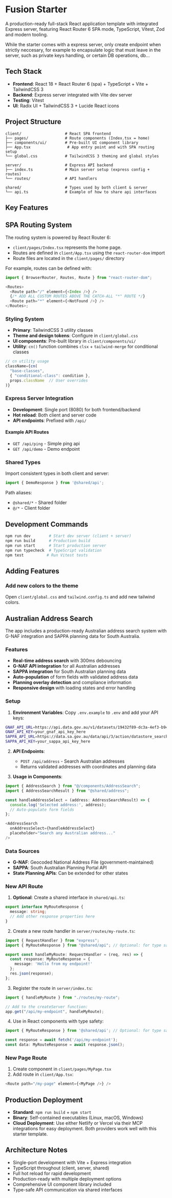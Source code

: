 # Fusion Starter

A production-ready full-stack React application template with integrated Express server, featuring React Router 6 SPA mode, TypeScript, Vitest, Zod and modern tooling.

While the starter comes with a express server, only create endpoint when strictly neccesary, for example to encapsulate logic that must leave in the server, such as private keys handling, or certain DB operations, db...

## Tech Stack

- **Frontend**: React 18 + React Router 6 (spa) + TypeScript + Vite + TailwindCSS 3
- **Backend**: Express server integrated with Vite dev server
- **Testing**: Vitest
- **UI**: Radix UI + TailwindCSS 3 + Lucide React icons

## Project Structure

```
client/                   # React SPA frontend
├── pages/                # Route components (Index.tsx = home)
├── components/ui/        # Pre-built UI component library
├── App.tsx                # App entry point and with SPA routing setup
└── global.css            # TailwindCSS 3 theming and global styles

server/                   # Express API backend
├── index.ts              # Main server setup (express config + routes)
└── routes/               # API handlers

shared/                   # Types used by both client & server
└── api.ts                # Example of how to share api interfaces
```

## Key Features

## SPA Routing System

The routing system is powered by React Router 6:

- `client/pages/Index.tsx` represents the home page.
- Routes are defined in `client/App.tsx` using the `react-router-dom` import
- Route files are located in the `client/pages/` directory

For example, routes can be defined with:

```typescript
import { BrowserRouter, Routes, Route } from "react-router-dom";

<Routes>
  <Route path="/" element={<Index />} />
  {/* ADD ALL CUSTOM ROUTES ABOVE THE CATCH-ALL "*" ROUTE */}
  <Route path="*" element={<NotFound />} />
</Routes>;
```

### Styling System

- **Primary**: TailwindCSS 3 utility classes
- **Theme and design tokens**: Configure in `client/global.css` 
- **UI components**: Pre-built library in `client/components/ui/`
- **Utility**: `cn()` function combines `clsx` + `tailwind-merge` for conditional classes

```typescript
// cn utility usage
className={cn(
  "base-classes",
  { "conditional-class": condition },
  props.className  // User overrides
)}
```

### Express Server Integration

- **Development**: Single port (8080) for both frontend/backend
- **Hot reload**: Both client and server code
- **API endpoints**: Prefixed with `/api/`

#### Example API Routes
- `GET /api/ping` - Simple ping api
- `GET /api/demo` - Demo endpoint  

### Shared Types
Import consistent types in both client and server:
```typescript
import { DemoResponse } from '@shared/api';
```

Path aliases:
- `@shared/*` - Shared folder
- `@/*` - Client folder

## Development Commands

```bash
npm run dev        # Start dev server (client + server)
npm run build      # Production build
npm run start      # Start production server
npm run typecheck  # TypeScript validation
npm test          # Run Vitest tests
```

## Adding Features

### Add new colors to the theme

Open `client/global.css` and `tailwind.config.ts` and add new tailwind colors.

## Australian Address Search

The app includes a production-ready Australian address search system with G-NAF integration and SAPPA planning data for South Australia.

### Features

- **Real-time address search** with 300ms debouncing
- **G-NAF API integration** for all Australian addresses
- **SAPPA integration** for South Australian planning data
- **Auto-population** of form fields with validated address data
- **Planning overlay detection** and compliance information
- **Responsive design** with loading states and error handling

### Setup

1. **Environment Variables**: Copy `.env.example` to `.env` and add your API keys:
```bash
GNAF_API_URL=https://api.data.gov.au/v1/datasets/19432f89-dc3a-4ef3-b943-5326ef1dbecc/datastore/query
GNAF_API_KEY=your_gnaf_api_key_here
SAPPA_API_URL=https://data.sa.gov.au/data/api/3/action/datastore_search
SAPPA_API_KEY=your_sappa_api_key_here
```

2. **API Endpoints**:
   - `POST /api/address` - Search Australian addresses
   - Returns validated addresses with coordinates and planning data

3. **Usage in Components**:
```typescript
import { AddressSearch } from "@/components/AddressSearch";
import { AddressSearchResult } from "@shared/address";

const handleAddressSelect = (address: AddressSearchResult) => {
  console.log('Selected address:', address);
  // Auto-populate form fields
};

<AddressSearch
  onAddressSelect={handleAddressSelect}
  placeholder="Search any Australian address..."
/>
```

### Data Sources

- **G-NAF**: Geocoded National Address File (government-maintained)
- **SAPPA**: South Australian Planning Portal API
- **State Planning APIs**: Can be extended for other states

### New API Route
1. **Optional**: Create a shared interface in `shared/api.ts`:
```typescript
export interface MyRouteResponse {
  message: string;
  // Add other response properties here
}
```

2. Create a new route handler in `server/routes/my-route.ts`:
```typescript
import { RequestHandler } from "express";
import { MyRouteResponse } from "@shared/api"; // Optional: for type safety

export const handleMyRoute: RequestHandler = (req, res) => {
  const response: MyRouteResponse = {
    message: 'Hello from my endpoint!'
  };
  res.json(response);
};
```

3. Register the route in `server/index.ts`:
```typescript
import { handleMyRoute } from "./routes/my-route";

// Add to the createServer function:
app.get("/api/my-endpoint", handleMyRoute);
```

4. Use in React components with type safety:
```typescript
import { MyRouteResponse } from '@shared/api'; // Optional: for type safety

const response = await fetch('/api/my-endpoint');
const data: MyRouteResponse = await response.json();
```

### New Page Route
1. Create component in `client/pages/MyPage.tsx`
2. Add route in `client/App.tsx`:
```typescript
<Route path="/my-page" element={<MyPage />} />
```

## Production Deployment

- **Standard**: `npm run build` + `npm start`
- **Binary**: Self-contained executables (Linux, macOS, Windows)
- **Cloud Deployment**: Use either Netlify or Vercel via their MCP integrations for easy deployment. Both providers work well with this starter template.

## Architecture Notes

- Single-port development with Vite + Express integration
- TypeScript throughout (client, server, shared)
- Full hot reload for rapid development
- Production-ready with multiple deployment options
- Comprehensive UI component library included
- Type-safe API communication via shared interfaces
